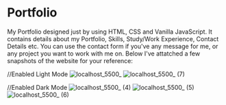 # Portfolio
My Portfolio designed just by using HTML, CSS and Vanilla JavaScript.
It contains details about my Portfolio, Skills, Study/Work Experience, Contact Details etc.
You can use the contact form if you've any message for me, or any project you want to work with me on.
Below I've attatched a few snapshots of the website for your reference:

//Enabled Light Mode
![localhost_5500_](https://user-images.githubusercontent.com/50805195/127385238-bf838863-08e3-46ca-8aa4-e0e0f1c0aa8a.png)
![localhost_5500_ (7)](https://user-images.githubusercontent.com/50805195/127386262-5b283cae-28e3-46dc-a82f-a3fd3c65f0f6.png)



//Enabled Dark Mode
![localhost_5500_ (4)](https://user-images.githubusercontent.com/50805195/127385472-3b4370fb-9a0b-4c5f-a400-77bb830a0609.png)
![localhost_5500_ (5)](https://user-images.githubusercontent.com/50805195/127385489-bd4ccebb-3765-4932-a0fa-5efa73554a21.png)
![localhost_5500_ (6)](https://user-images.githubusercontent.com/50805195/127385496-2f0dd930-7646-4a94-aecc-95b11ad41760.png)

